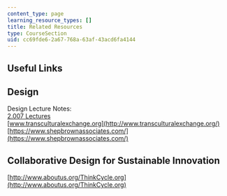 ```yaml
---
content_type: page
learning_resource_types: []
title: Related Resources
type: CourseSection
uid: cc69fde6-2a67-768a-63af-43acd6fa4144
---
```


Useful Links
------------

Design
------

Design Lecture Notes:  
[2.007 Lectures](/courses/2-007-design-and-manufacturing-i-spring-2009/pages/lecture-notes)  
[www.transculturalexchange.org](http://www.transculturalexchange.org/)  
[https://www.shepbrownassociates.com/](https://www.shepbrownassociates.com/)

Collaborative Design for Sustainable Innovation
-----------------------------------------------

[http://www.aboutus.org/ThinkCycle.org](http://www.aboutus.org/ThinkCycle.org)